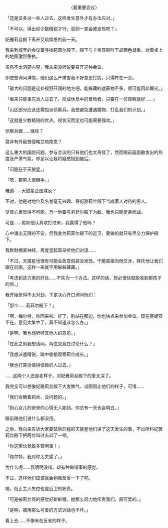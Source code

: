 <p align="center">〈最重要会议〉</p>

「还是该多派一些人过去，这样发生意外才有办法应对。」

「不可以。得出动少数精锐才行，否则一定会被发现吧？」

妃雅莉丝殿下离开艾琉席恩的前一天。

我来到城里的会议室寻找莉菲尔殿下，殿下与卡帝亚斯陛下却面色凝重，对着桌上的地图激烈争执。

虽然不太清楚内容，我从来没听说要召开这种会议。

即使想询问详情，他们这么严肃害我不好意思打扰，只得杵在一旁。

「最大的问题是这处视野开阔的地方吧。能躲藏的遮蔽物不多，很可能因此曝光。」

「看来只能事先派人过去了。扮成休息中的冒险者，只要在一旁观察就好……」

「山区部分应该还需加派侦察兵。我想避免遭遇魔物、打乱我们的计划。」

「这就是少数精锐的优点。视状况而定也可能需要强攻。」

侦察兵跟……强攻？

莫非有外敌想侵略艾琉席恩？

这么重大的国防问题，参与会议的只有他们也太奇怪了，然而眼前画面散发出的热度及严肃气氛，却足以让我将疑惑抛到脑后。

「问题在于天狼星。」

「嗯，那男人很棘手。」

难道……天狼星企图谋反？

不对，他是对地位及名誉毫无兴趣、将妃雅莉丝殿下当成家人对待的男人。

尽管心里觉得不可能，万一他要与莉菲尔殿下为敌，我也只能挺身而战。

可是……假如他认真攻打过来，我赢得了他吗？

心中涌出无限的不安，但我身为莉菲尔殿下的近卫，要做的就只有尽全力保护殿下。

我默默绷紧神经，再度竖起耳朵听他们对话……

「不过，天狼星也很有可能会故意假装没发现。干脆直接向他交涉，拜托他让我们跟在后面，这样一来就不用躲躲藏藏。」

「考虑到这方案的好处……不失为一个办法。这样的话，想必很快就能收到那孩子的信。」

我开始觉得不太对劲，下定决心开口询问他们：

「那个……莉菲尔殿下？」

「啊，梅尔特，你回来啦。好了，别站在那边，你也快点来参加会议。现在赛妮亚不在，意见太集中了，真不知道该怎么办。」

「是啊。我也想听听其他人的意见。」

「在此之前我想请问，两位究竟在讨论什么？」

「我想派遣精锐，暗中偷偷观察莉丝成长。」

「我也打算派值得信赖的人过去。」

……这两个人还是老样子，对妃雅莉丝殿下的爱太深了。

我完全可以想像妃雅莉丝殿下大发脾气、试图阻止他们的样子，可惜……

「我们会瞒着莉丝，没问题的。」

「担心女儿的爸爸的心情无人能挡。你总有一天也会明白。」

眼前跟他们说什么都没用。

之后，我向来告诉大家要延后启程的天狼星他们讲了这天发生的事，不出所料妃雅莉丝殿下把两位叫过去训了一顿。

「你这家伙竟敢多管闲事！」

「梅尔特，我对你太失望了。」

为什么呢……我明明没错，却有种做错事的感觉。

不过，这样他们应该就会稍微反省一下了吧。

嗯，阻止主人失控也是近卫的职责。

「可是被莉丝骂的感觉好新鲜喔。她那么努力地斥责我们，超可爱的。」

「是啊，被用那么可爱的方式训话也不坏。」

看上去……不像有在反省的样子。

